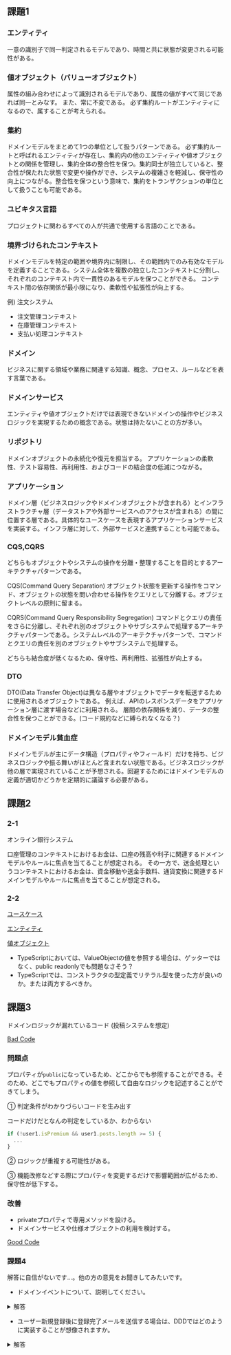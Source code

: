 ## 課題1
### エンティティ
一意の識別子で同一判定されるモデルであり、時間と共に状態が変更される可能性がある。

### 値オブジェクト（バリューオブジェクト）
属性の組み合わせによって識別されるモデルであり、属性の値がすべて同じであれば同一とみなす。
また、常に不変である。
必ず集約ルートがエンティティになるので、属することが考えられる。

### 集約
ドメインモデルをまとめて1つの単位として扱うパターンである。
必ず集約ルートと呼ばれるエンティティが存在し、集約内の他のエンティティや値オブジェクトとの関係を管理し、集約全体の整合性を保つ。集約同士が独立していると、整合性が保たれた状態で変更や操作ができ、システムの複雑さを軽減し、保守性の向上につながる。整合性を保つという意味で、集約をトランザクションの単位として扱うことも可能である。

### ユビキタス言語
プロジェクトに関わるすべての人が共通で使用する言語のことである。

### 境界づけられたコンテキスト
ドメインモデルを特定の範囲や境界内に制限し、その範囲内でのみ有効なモデルを定義することである。システム全体を複数の独立したコンテキストに分割し、それぞれのコンテキスト内で一貫性のあるモデルを保つことができる。
コンテキスト間の依存関係が最小限になり、柔軟性や拡張性が向上する。

例) 注文システム
- 注文管理コンテキスト
- 在庫管理コンテキスト
- 支払い処理コンテキスト

### ドメイン
ビジネスに関する領域や業務に関連する知識、概念、プロセス、ルールなどを表す言葉である。

### ドメインサービス
エンティティや値オブジェクトだけでは表現できないドメインの操作やビジネスロジックを実現するための概念である。状態は持たないことの方が多い。

### リポジトリ
ドメインオブジェクトの永続化や復元を担当する。
アプリケーションの柔軟性、テスト容易性、再利用性、およびコードの結合度の低減につながる。

### アプリケーション
ドメイン層（ビジネスロジックやドメインオブジェクトが含まれる）とインフラストラクチャ層（データストアや外部サービスへのアクセスが含まれる）の間に位置する層である。具体的なユースケースを表現するアプリケーションサービスを実装する。インフラ層に対して、外部サービスと連携することも可能である。

### CQS,CQRS
どちらもオブジェクトやシステムの操作を分離・整理することを目的とするアーキテクチャパターンである。

CQS(Command Query Separation)
オブジェクト状態を更新する操作をコマンド、オブジェクトの状態を問い合わせる操作をクエリとして分離する。オブジェクトレベルの原則に留まる。

CQRS(Command Query Responsibility Segregation)
コマンドとクエリの責任をさらに分離し、それぞれ別のオブジェクトやサブシステムで処理するアーキテクチャパターンである。システムレベルのアーキテクチャパターンで、コマンドとクエリの責任を別のオブジェクトやサブシステムで処理する。

どちらも結合度が低くなるため、保守性、再利用性、拡張性が向上する。

### DTO
DTO(Data Transfer Object)は異なる層やオブジェクトでデータを転送するために使用されるオブジェクトである。
例えば、APIのレスポンスデータをアプリケーション層に渡す場合などに利用される。
層間の依存関係を減り、データの整合性を保つことができる。(コード規約などに縛られなくなる？)

### ドメインモデル貧血症
ドメインモデルが主にデータ構造（プロパティやフィールド）だけを持ち、ビジネスロジックや振る舞いがほとんど含まれない状態である。ビジネスロジックが他の層で実現されていることが予想される。回避するためにはドメインモデルの定義が適切かどうかを定期的に議論する必要がある。

## 課題2

### 2-1
オンライン銀行システム

口座管理のコンテキストにおけるお金は、口座の残高や利子に関連するドメインモデルやルールに焦点を当てることが想定される。
その一方で、送金処理というコンテキストにおけるお金は、資金移動や送金手数料、通貨変換に関連するドメインモデルやルールに焦点を当てることが想定される。

### 2-2

[ユースケース](https://github.com/Hikaru-Giannis/PrAha_Challenge/tree/main/ddd/UseCase)

[エンティティ](https://github.com/Hikaru-Giannis/PrAha_Challenge/tree/main/ddd/Entity)

[値オブジェクト](https://github.com/Hikaru-Giannis/PrAha_Challenge/tree/main/ddd/ValueObject)

- TypeScriptにおいては、ValueObjectの値を参照する場合は、ゲッターではなく、public readonlyでも問題なさそう？
- TypeScriptでは、コンストラクタの型定義でリテラル型を使った方が良いのか。または両方するべきか。

## 課題3
ドメインロジックが漏れているコード (投稿システムを想定)

[Bad Code](./bad_sample.ts)

### 問題点
プロパティが`public`になっているため、どこからでも参照することができる。そのため、どこでもプロパティの値を参照して自由なロジックを記述することができてしまう。

① 判定条件がわかりづらいコードを生み出す

コードだけだとなんの判定をしているか、わからない
````typescript
if (!user1.isPremium && user1.posts.length >= 5) {
  ...
}
````

② ロジックが重複する可能性がある。

③ 機能改修などする際にプロパティを変更するだけで影響範囲が広がるため、保守性が低下する。

### 改善
- privateプロパティで専用メソッドを設ける。
- ドメインサービスや仕様オブジェクトの利用を検討する。

[Good Code](./good_sample.ts)

### 課題4
解答に自信がないです...。他の方の意見をお聞きしてみたいです。

- ドメインイベントについて、説明してください。
<details>
<summary>解答</summary>
システム内で特定の状態変化が発生したときに生成され、それをパブリッシャが出版 (publish) し，サブスクライバがドメインイベントを購読 (subscribe) して何らかの処理を行う。
</details>

- ユーザー新規登録後に登録完了メールを送信する場合は、DDDではどのように実装することが想像されますか。
<details>

<summary>解答</summary>
個人的解答
<br>
① ドメインイベントに`UserRegistered`を定義
② ドメイン層にUserRegisteredEmailクラスを定義
③ ドメイン層にEmailSenderインタフェースを定義
④ インフラ層にEmailSenderの実装クラス
</details>


